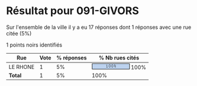 # Résultat pour 091-GIVORS

Sur l'ensemble de la ville il y a eu 17 réponses dont 1 réponses avec une rue citée (5%)

1 points noirs identifiés

| Rue | Vote | % réponses | % Nb rues cités|
|-----|------|------------|----------------|
| LE RHONE | 1 | 5% | <img src="../../img/bar_100.gif" />&nbsp;100%|
| **Total** | 1 | 5% | 100%|

